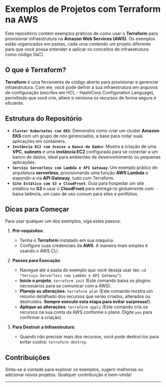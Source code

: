 # Exemplos de Projetos com Terraform na AWS

Este repositório contém exemplos práticos de como usar o **Terraform** para provisionar infraestrutura na **Amazon Web Services (AWS)**. Os exemplos estão organizados em pastas, cada uma contendo um projeto diferente para que você possa entender e aplicar os conceitos de infraestrutura como código (IaC).

## O que é Terraform?

**Terraform** é uma ferramenta de código aberto para provisionar e gerenciar infraestrutura. Com ele, você pode definir a sua infraestrutura em arquivos de configuração (escritos em HCL - HashiCorp Configuration Language), permitindo que você crie, altere e versiona os recursos de forma segura e eficiente.

## Estrutura do Repositório

* **`Cluster Kubernetes com EKS`**: Demonstra como criar um cluster **Amazon EKS** com um grupo de nós gerenciados, a base para rodar suas aplicações em containers.
* **`Instância EC2 com Acesso a Banco de Dados`**: Mostra a criação de uma **VPC**, **subnets** e uma **instância EC2** configurada para se conectar a um banco de dados, ideal para ambientes de desenvolvimento ou pequenas aplicações.
* **`Serviço Serverless com Lambda e API Gateway`**: Um exemplo prático de arquitetura **serverless**, provisionando uma função **AWS Lambda** e expondo-a via **API Gateway**, tudo com Terraform.
* **`Site Estático com S3 e CloudFront`**: Guia para hospedar um site estático no **S3** e usar o **CloudFront** para entregá-lo globalmente com baixa latência, um caso de uso comum para sites e portfólios.

## Dicas para Começar

Para usar qualquer um dos exemplos, siga estes passos:

1.  **Pré-requisitos**:
    * Tenha o **Terraform** instalado em sua máquina.
    * Configure suas credenciais da **AWS**. A maneira mais simples é usando o AWS CLI.

2.  **Passos para Execução**:
    * Navegue até a pasta do exemplo que você deseja usar (ex: `cd "Serviço Serverless com Lambda e API Gateway"`).
    * **Inicie o projeto**: `terraform init` (Este comando baixa os plugins necessários para se comunicar com a AWS).
    * **Planeje as alterações**: `terraform plan` (Este comando mostra um resumo detalhado dos recursos que serão criados, alterados ou destruídos. **Sempre execute esta etapa para evitar surpresas!**).
    * **Aplique as alterações**: `terraform apply` (Este comando cria os recursos na sua conta da AWS conforme o plano. Digite `yes` para confirmar a criação).

3.  **Para Destruir a Infraestrutura**:
    * Quando não precisar mais dos recursos, você pode destruí-los para evitar custos: `terraform destroy`.

## Contribuições

Sinta-se à vontade para explorar os exemplos, sugerir melhorias ou adicionar novos projetos. Qualquer contribuição é bem-vinda!

---
